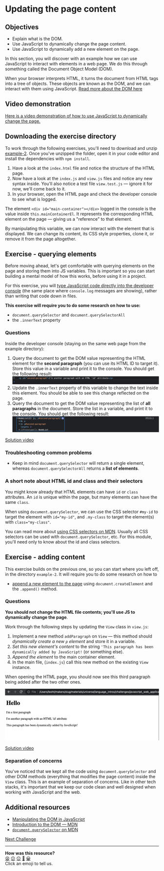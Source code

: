 # Updating the page content

## Objectives

 * Explain what is the DOM.
 * Use JavaScript to dynamically change the page content.
 * Use JavaScript to dynamically add a new element on the page.

<!-- OMITTED -->

In this section, you will discover with an example how we can use JavaScript
to interact with elements in a web page. We do this through something called
the Document Object Model (DOM).

When your browser interprets HTML, it turns the document from HTML tags into
a tree of objects. These objects are known as the DOM, and we can interact
with them using JavaScript. [Read more about the DOM here](../pills/manipulating_dom_with_javascript.ed.md)

## Video demonstration

[Here is a video demonstration of how to use JavaScript to dynamically change the page.](https://www.youtube.com/watch?v=W4wpGM99K4A)

## Downloading the exercise directory

To work through the following exercises, you'll need to download and unzip [example-2](../resources/example-2.zip).
Once you've unzipped the folder, open it in your code editor and install the
dependencies with `npm install`.

1. Have a look at the `index.html` file and notice the structure of the HTML
   page.
2. Now have a look at the `index.js` and `view.js` files and notice any new
   syntax inside. You'll also notice a test file `view.test.js` — ignore it for
   now, we'll come back to it.
3. In your browser, open the HTML page and check the developer console to see
   what is logged.

The element `<div id="main-container"></div>` logged in the console is the value
inside `this.mainContainerEl`. It represents the corresponding HTML element on 
the page — giving us a "reference" to that element.

By manipulating this variable, we can now interact with the element that is
displayed. We can change its content, its CSS style properties, clone it, or
remove it from the page altogether.

## Exercise - querying elements

Before moving ahead, let's get comfortable with querying elements on the page
and storing them into JS variables. This is important so you can start building a mental model of how this works, before using it in a project.

For this exercise, you will [type JavaScript
code directly into the developer
console](https://developer.chrome.com/docs/devtools/console/javascript/) (the
same place where `console.log` messages are showing), rather than writing that
code down in files.

**This exercise will require you to do some research on how to use:**
  * `document.querySelector` and `document.querySelectorAll`
  * the `.innerText` property

### Questions

Inside the developer console (staying on the same web page from the example
directory):

1. Query the document to get the DOM value representing the HTML element for the
   **second paragraph** (you can use its HTML ID to target it). Store this value
   in a variable and print it to the console. You should get the following result:
   ![Screenshot](./resources/dom-selector-1.png)
2. Update the `.innerText` property of this variable to change the text inside this
   element. You should be able to see this change reflected on the page.
3. Query the document to get the DOM value representing the list of **all paragraphs**
   in the document. Store the list in a variable, and print it to the console. You
   should get the following result: ![Screenshot](./resources/dom-selector-2.png)

[Solution video](https://www.youtube.com/watch?v=S55OUdXpY4o)

### Troubleshooting common problems

 * Keep in mind `document.querySelector` will return a single element, whereas
 `document.querySelectorAll` returns a **list of elements**.

### A short note about HTML id and class and their selectors

You might know already that HTML elements can have `id` or `class` attributes.
An `id` is unique within the page, but many elements can have the same `class`.

When using `document.querySelector`, we can use the CSS selector `#my-id` to
target the element with `id="my-id"`, and `.my-class` to target the element(s)
with `class="my-class"`.

You can read more about [using CSS selectors on
MDN](https://developer.mozilla.org/en-US/docs/Web/CSS/CSS_Selectors). Usually
all CSS selectors can be used with `document.querySelector`, etc. For this
module, you'll need only to know about the id and class selectors.


## Exercise - adding content

This exercise builds on the previous one, so you can start where you left off, in the directory `example-2`.
It will require you to do some research on how to
 * [append a new element to the
   page](https://developer.mozilla.org/en-US/docs/Web/API/Element/append#appending_an_element)
   using `document.createElement` and the `.append()` method.

### Questions

**You should not change the HTML file contents; you'll use JS to dynamically**
**change the page**.

Work through the following steps by updating the `View` class in `view.js`:

1. Implement a new method `addParagraph` on `View` — this method should *dynamically create a
   new `p` element* and store it in a variable.
2. *Set this new element's content* to the string `'This paragraph has been
   dynamically added by JavaScript!` (or something else).
3. *Append the element* to the main container element.
4. In the main file, (`index.js`) call this new method on the existing `View` instance.

When opening the HTML page, you should now see this third paragraph being added
after the two other ones.

![A third paragraph has been added](./resources/dom-append-1.png)

[Solution video](https://youtu.be/S55OUdXpY4o?t=147)

### Separation of concerns

You've noticed that we kept all the code using `document.querySelector` and
other DOM methods (everything that modifies the page content) inside the `View`
class. This is an example of separation of concerns. Like in other tech stacks,
it's important that we keep our code clean and well designed when working with
JavaScript and the web.

## Additional resources

 * [Manipulating the DOM in JavaScript](../pills/manipulating_dom_with_javascript.md)
 * [Introduction to the DOM —
   MDN](https://developer.mozilla.org/en-US/docs/Web/API/Document_Object_Model/Introduction)
 * [`document.querySelector` on
   MDN](https://developer.mozilla.org/en-US/docs/Web/API/Document/querySelector)

[Next Challenge](06_testing_page_content.md)

<!-- BEGIN GENERATED SECTION DO NOT EDIT -->

---

**How was this resource?**  
[😫](https://airtable.com/shrUJ3t7KLMqVRFKR?prefill_Repository=makersacademy/javascript-web-applications&prefill_File=contents/05_interacting_with_the_page.md&prefill_Sentiment=😫) [😕](https://airtable.com/shrUJ3t7KLMqVRFKR?prefill_Repository=makersacademy/javascript-web-applications&prefill_File=contents/05_interacting_with_the_page.md&prefill_Sentiment=😕) [😐](https://airtable.com/shrUJ3t7KLMqVRFKR?prefill_Repository=makersacademy/javascript-web-applications&prefill_File=contents/05_interacting_with_the_page.md&prefill_Sentiment=😐) [🙂](https://airtable.com/shrUJ3t7KLMqVRFKR?prefill_Repository=makersacademy/javascript-web-applications&prefill_File=contents/05_interacting_with_the_page.md&prefill_Sentiment=🙂) [😀](https://airtable.com/shrUJ3t7KLMqVRFKR?prefill_Repository=makersacademy/javascript-web-applications&prefill_File=contents/05_interacting_with_the_page.md&prefill_Sentiment=😀)  
Click an emoji to tell us.

<!-- END GENERATED SECTION DO NOT EDIT -->
